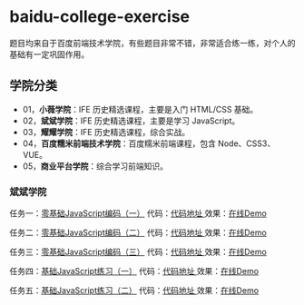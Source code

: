 # baidu-college-exercise

题目均来自于百度前端技术学院，有些题目非常不错，非常适合练一练，对个人的基础有一定巩固作用。

## 学院分类

- 01，**小薇学院**：IFE 历史精选课程，主要是入门 HTML/CSS 基础。
- 02，**斌斌学院**：IFE 历史精选课程，主要是学习 JavaScript。
- 03，**耀耀学院**：IFE 历史精选课程，综合实战。
- 04，**百度糯米前端技术学院**：百度糯米前端课程，包含 Node、CSS3、VUE。
- 05，**商业平台学院**：综合学习前端知识。

### 斌斌学院

任务一：[零基础JavaScript编码（一）](http://ife.baidu.com/course/detail/id/93)
代码：[代码地址 ](https://github.com/hankzhuo/baidu-college-exercise/blob/master/02-binbin/task-01/index.html) 
效果：[在线Demo](https://hankzhuo.github.io/baidu-college-exercise/02-binbin/task-01/index.html)


任务二：[零基础JavaScript编码（二）](http://ife.baidu.com/course/detail/id/91) 
代码：[代码地址 ](https://github.com/hankzhuo/baidu-college-exercise/blob/master/02-binbin/task-02/index.html) 
效果：[在线Demo](https://hankzhuo.github.io/baidu-college-exercise/02-binbin/task-02/index.html)

任务三：[零基础JavaScript编码（三）](http://ife.baidu.com/course/detail/id/98)
代码：[代码地址 ](https://github.com/hankzhuo/baidu-college-exercise/blob/master/02-binbin/task-03/index.html)
效果：[在线Demo](https://hankzhuo.github.io/baidu-college-exercise/02-binbin/task-03/index.html)

任务四：[基础JavaScript练习（一）](http://ife.baidu.com/course/detail/id/103)
代码：[代码地址 ](https://github.com/hankzhuo/baidu-college-exercise/blob/master/02-binbin/task-04)
效果：[在线Demo](https://hankzhuo.github.io/baidu-college-exercise/02-binbin/task-04/index.html)

任务五：[基础JavaScript练习（二）](http://ife.baidu.com/course/detail/id/105)
代码：[代码地址 ](https://github.com/hankzhuo/baidu-college-exercise/blob/master/02-binbin/task-05)
效果：[在线Demo](https://hankzhuo.github.io/baidu-college-exercise/02-binbin/task-05/index.html)